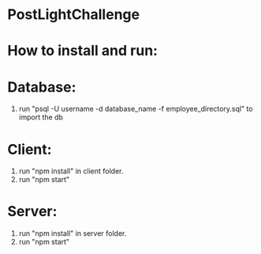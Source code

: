 # PostLightChallenge

# How to install and run:

# Database:

1. run "psql -U username -d database_name -f employee_directory.sql" to import the db

# Client:

1. run "npm install" in client folder.
2. run "npm start"


# Server:

1. run "npm install" in server folder.
2. run "npm start"



